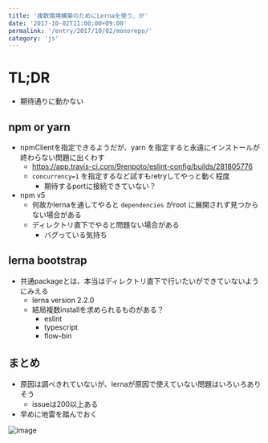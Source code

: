 ```yaml
---
title: '複数環境構築のためにLernaを使う、が'
date: '2017-10-02T11:00:00+09:00'
permalink: '/entry/2017/10/02/monorepo/'
category: 'js'
---
```


# TL;DR

- 期待通りに動かない

## npm or yarn

- npmClientを指定できるようだが、yarn
  を指定すると永遠にインストールが終わらない問題に出くわす
  - <https://app.travis-ci.com/9renpoto/eslint-config/builds/281805776>
  - `concurrency=1` を指定するなど試すもretryしてやっと動く程度
    - 期待するportに接続できていない？
- npm v5
  - 何故かlernaを通してやると `dependencies` がroot
    に展開されず見つからない場合がある
  - ディレクトリ直下でやると問題ない場合がある
    - バグっている気持ち

## lerna bootstrap

- 共通packageとは、本当はディレクトリ直下で行いたいができていないようにみえる
  - lerna version 2.2.0
  - 結局複数installを求められるものがある？
    - eslint
    - typescript
    - flow-bin

## まとめ

- 原因は調べきれていないが、lernaが原因で使えていない問題はいろいろありそう
  - issueは200以上ある
- 早めに地雷を踏んでおく

![image](https://3.bp.blogspot.com/-R1W3888HcbU/V9ppr9A_NHI/AAAAAAAA9wE/CuzJ-JfOQz8Ht6w-jNN79_vh6-TeVOGNACLcB/s800/jirai_tanchiki_man.png)
